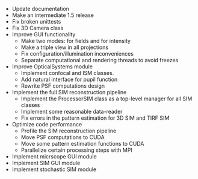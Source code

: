 - Update documentation
- Make an intermediate 1.5 release
- Fix broken unittests
- Fix 3D Camera class
- Improve GUI functionality
  - Make two modes: for fields and for intensity
  - Make a triple view in all projections 
  - Fix configuration/illumination inconveniences
  - Separate computational and rendering threads to avoid freezes
- Improve OpticalSystems module 
  - Implement confocal and ISM classes. 
  - Add natural interface for pupil function
  - Rewrite PSF computations design
- Implement the full SIM reconstruction pipeline
  - Implement the ProcessorSIM class as a top-level manager for all SIM classes
  - Implement some reasonable data-reader
  - Fix errors in the pattern estimation for 3D SIM and TIRF SIM
- Optimize code performance 
  - Profile the SIM reconstruction pipeline 
  - Move PSF computations to CUDA
  - Move some pattern estimation functions to CUDA
  - Parallelize certain processing steps with MPI
- Implement micrscope GUI module
- Implement SIM GUI module
- Implement stochastic SIM module
